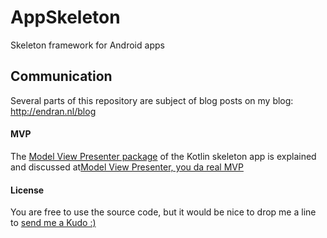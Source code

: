 # AppSkeleton
Skeleton framework for Android apps

## Communication
Several parts of this repository are subject of blog posts on my blog: http://endran.nl/blog

#### MVP
The [Model View Presenter package](https://github.com/Endran/AppSkeleton/tree/master/KotlinSkeleton/app/src/main/java/nl/endran/skeleton/kotlin/mvp) of the Kotlin skeleton app is explained and discussed at[Model View Presenter, you da real MVP](http://endran.nl/blog/model-view-presenter-you-da-real-mvp)

#### License
You are free to use the source code, but it would be nice to drop me a line to [send me a Kudo :)](http://www.endran.nl/#contact)
